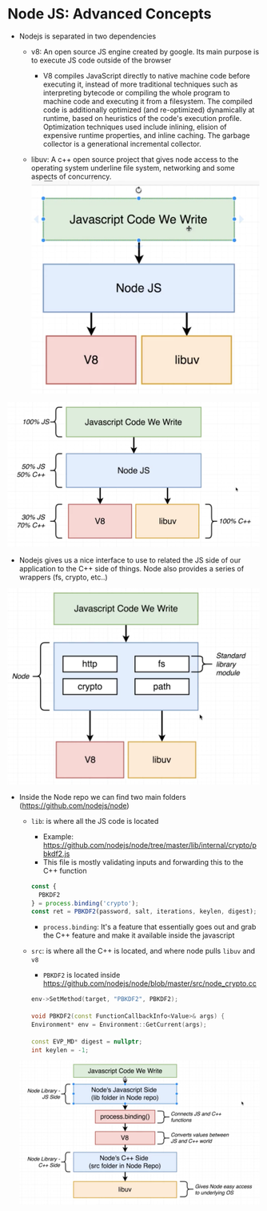 # Node JS: Advanced Concepts

* Nodejs is separated in two dependencies

  * v8: An open source JS engine created by google. Its main purpose is to execute JS code outside of the browser

    * V8 compiles JavaScript directly to native machine code before executing it, instead of more traditional techniques such as interpreting bytecode or compiling the whole program to machine code and executing it from a filesystem. The compiled code is additionally optimized (and re-optimized) dynamically at runtime, based on heuristics of the code's execution profile. Optimization techniques used include inlining, elision of expensive runtime properties, and inline caching. The garbage collector is a generational incremental collector.

  * libuv: A c++ open source project that gives node access to the operating system underline file system, networking and some aspects of concurrency.
  ![NodeJS internals](./images/nodejs-internals.png)

![NodeJS internals 2](./images/nodejs-internals-2.png)

* Nodejs gives us a nice interface to use to related the JS side of our application to the C++ side of things. Node also provides a series of wrappers (fs, crypto, etc..)

![NodeJS libs](./images/nodejs-libs.png)

* Inside the Node repo we can find two main folders (https://github.com/nodejs/node)
  * ```lib```: is where all the JS code is located
    * Example: https://github.com/nodejs/node/tree/master/lib/internal/crypto/pbkdf2.js
    * This file is mostly validating inputs and forwarding this to the C++ function
    ```javascript
    const {
      PBKDF2
    } = process.binding('crypto');
    const ret = PBKDF2(password, salt, iterations, keylen, digest);
    ```
    * ```process.binding```: It's a feature that essentially goes out and grab the C++ feature and make it available inside the javascript

  * ```src```: is where all the C++ is located, and where node pulls ```libuv``` and ```v8```

    * ```PBKDF2``` is located inside  https://github.com/nodejs/node/blob/master/src/node_crypto.cc

    ```cpp
    env->SetMethod(target, "PBKDF2", PBKDF2);

    void PBKDF2(const FunctionCallbackInfo<Value>& args) {
    Environment* env = Environment::GetCurrent(args);

    const EVP_MD* digest = nullptr;
    int keylen = -1;
    ```

  ![NodeJS execution](./images/nodejs-execution.png)
